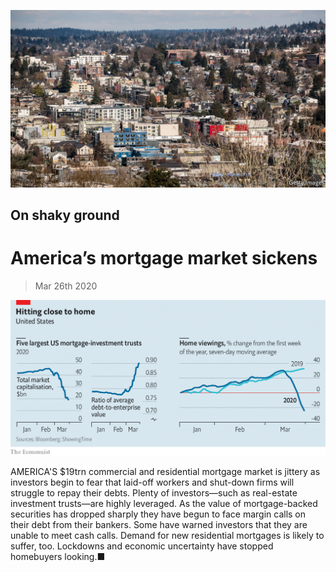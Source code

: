 ![](./images/20200328_FNP503.jpg)

## On shaky ground

# America’s mortgage market sickens

> Mar 26th 2020

![](./images/20200328_FNC012.png)

AMERICA'S $19trn commercial and residential mortgage market is jittery as investors begin to fear that laid-off workers and shut-down firms will struggle to repay their debts. Plenty of investors—such as real-estate investment trusts—are highly leveraged. As the value of mortgage-backed securities has dropped sharply they have begun to face margin calls on their debt from their bankers. Some have warned investors that they are unable to meet cash calls. Demand for new residential mortgages is likely to suffer, too. Lockdowns and economic uncertainty have stopped homebuyers looking.■